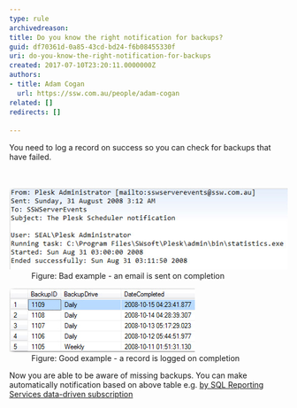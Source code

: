 ```yaml
---
type: rule
archivedreason: 
title: Do you know the right notification for backups?
guid: df70361d-0a85-43cd-bd24-f6b08455330f
uri: do-you-know-the-right-notification-for-backups
created: 2017-07-10T23:20:11.0000000Z
authors:
- title: Adam Cogan
  url: https://ssw.com.au/people/adam-cogan
related: []
redirects: []

---
```



​You need to log a record on success so you can check for backups that have failed. <br>
<br><excerpt class='endintro'></excerpt><br>
<dl class="badImage"><dt><img src="backup_notification_bad.jpg" alt="backup_notification_bad.jpg" /></dt><dd>Figure: Bad example - an email is sent on completion</dd></dl><dl class="goodImage"><dt><img src="backup_notification_good.jpg" alt="backup_notification_good.jpg" /></dt><dd>Figure: Good example - a record is logged on completion</dd></dl><p>​​​Now you are able to be aware of missing backups. You can make automatically notification based on above table e.g. <a href="https://www.ssw.com.au/ssw/KB/KB.aspx?KBID=Q1455840">by SQL Reporting Services data-driven subscription</a></p>
​​<br>


